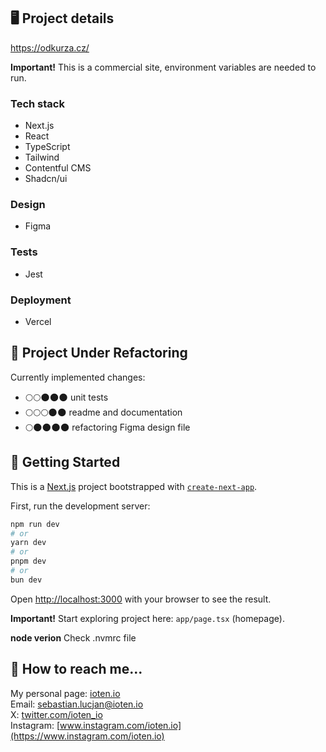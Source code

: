 ## 🖥️ Project details
https://odkurza.cz/

__Important!__ This is a commercial site, environment variables are needed to run.

### Tech stack
- Next.js
- React
- TypeScript
- Tailwind
- Contentful CMS
- Shadcn/ui

### Design
- Figma

### Tests
- Jest

### Deployment
- Vercel

## 🚧 Project Under Refactoring
Currently implemented changes:
- 🌕️🌕️🌑️🌑️🌑️  unit tests
- 🌕🌕🌕️🌑️🌑️  readme and documentation
- 🌕️🌑️🌑️🌑️🌑️  refactoring Figma design file

## 🚀 Getting Started

This is a [Next.js](https://nextjs.org/) project bootstrapped with [`create-next-app`](https://github.com/vercel/next.js/tree/canary/packages/create-next-app).

First, run the development server:

```bash
npm run dev
# or
yarn dev
# or
pnpm dev
# or
bun dev
```


Open [http://localhost:3000](http://localhost:3000) with your browser to see the result.

__Important!__ Start exploring project here: `app/page.tsx` (homepage).

__node verion__ Check .nvmrc file

## 📖 How to reach me...

My personal page: [ioten.io](https://ioten.io)\
Email: <sebastian.lucjan@ioten.io>\
X: [twitter.com/ioten_io](https://twitter.com/ioten_io)\
Instagram: [www.instagram.com/ioten.io](https://www.instagram.com/ioten.io)
